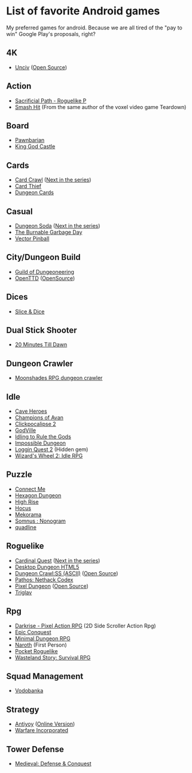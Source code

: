 # List of favorite Android games 
My preferred games for android. Because we are all tired of the "pay to win" Google Play's proposals, right?

## 4K
- [Unciv](https://play.google.com/store/apps/details?id=com.unciv.app&hl=Us&gl=Us) ([Open Source](https://github.com/yairm210/Unciv))

## Action
- [Sacrificial Path - Roguelike P](https://play.google.com/store/apps/details?id=com.companyname.SacPath)
- [Smash Hit](https://play.google.com/store/apps/details?id=com.mediocre.smashhit) (From the same author of the voxel video game Teardown)

## Board
- [Pawnbarian](https://play.google.com/store/apps/details?id=com.j4nw.Pawnbarian)
- [King God Castle](https://play.google.com/store/apps/details?id=com.awesomepiece.castle)

## Cards
- [Card Crawl](https://play.google.com/store/apps/details?id=com.tinytouchtales.cardcrawl) ([Next in the series](https://play.google.com/store/apps/details?id=com.tinytouchtales.cardcrawladventure))
- [Card Thief](https://play.google.com/store/apps/details?id=com.tinytouchtales.cardthief)
- [Dungeon Cards](https://play.google.com/store/apps/details?id=com.The717pixels.DungeonCards)

## Casual
- [Dungeon Soda](https://play.google.com/store/apps/details?id=com.armorgames.sodadungeon&hl=Us&gl=US) ([Next in the series](https://play.google.com/store/apps/details?id=com.armorgames.sodadungeon2&hl=Us&gl=US))
- [The Burnable Garbage Day](https://play.google.com/store/apps/details?id=com.gameon.anohiwa&hl=Us&gl=Us)
- [Vector Pinball](https://play.google.com/store/apps/details?id=com.dozingcatsoftware.bouncy)

## City/Dungeon Build
- [Guild of Dungeoneering](https://play.google.com/store/apps/details?id=air.com.gambrinous.guildofdungeoneering)
- [OpenTTD](https://play.google.com/store/apps/details?id=org.openttd.sdl) ([OpenSource](https://github.com/OpenTTD/OpenTTD))

## Dices
- [Slice & Dice](https://play.google.com/store/apps/details?id=com.com.tann.dice&gl=US)

## Dual Stick Shooter
- [20 Minutes Till Dawn](https://play.google.com/store/apps/details?id=com.Flanne.MinutesTillDawn.roguelike.shooting.fr.gp)

## Dungeon Crawler
- [Moonshades RPG dungeon crawler](https://play.google.com/store/apps/details?id=com.baldricksoft.moonshades_dungeon_crawler)

## Idle
- [Cave Heroes](https://play.google.com/store/apps/details?id=air.com.vstgames.idlecaveheroes.AndroidMain)
- [Champions of Avan](https://play.google.com/store/apps/details?id=com.earlymorningstudio.championsofavan)
- [Clickpocalipse 2](https://play.google.com/store/apps/details?id=com.minmaxia.c2&hl=Us&gl=Us)
- [GodVille](https://play.google.com/store/apps/details?id=com.godvillegame.android&hl=Us&gl=Us)
- [Idling to Rule the Gods](https://play.google.com/store/apps/details?id=de.shugasu.itrtg&hl=Us&gl=Us)
- [Impossible Dungeon](https://play.google.com/store/apps/details?id=com.minmaxia.impossible)
- [Loggin Quest 2](https://play.google.com/store/apps/details?id=com.shirobakama.logquest2&hl=Us&gl=US) (Hidden gem)
- [Wizard's Wheel 2: Idle RPG](https://play.google.com/store/apps/details?id=com.WindingClock.WizardsWheel2)

## Puzzle
- [Connect Me](https://play.google.com/store/apps/details?id=net.bohush.connect.me.logic.puzzle)
- [Hexagon Dungeon](https://play.google.com/store/apps/details?id=com.BleorPz.MakeMetrocity)
- [High Rise](https://play.google.com/store/apps/details?id=com.SMPL.HighRise)
- [Hocus](https://play.google.com/store/apps/details?id=air.com.gamebrain.hocus)
- [Mekorama](https://play.google.com/store/search?q=mekorama&c=apps)
- [Somnus : Nonogram](https://play.google.com/store/apps/details?id=com.gamefox.somnus)
- [quadline](https://play.google.com/store/apps/details?id=com.IvanKovalov.quadline.android)

## Roguelike
- [Cardinal Quest](https://play.google.com/store/apps/details?id=air.com.tametick.cardinalquest&hl=Us&gl=US) ([Next in the series](https://play.google.com/store/apps/details?id=com.kongregate.mobile.cardinalquest.google))
- [Desktop Dungeon HTML5](http://www.desktopdungeons.net/HTML5/)
- [Dungeon Crawl:SS (ASCII)](https://play.google.com/store/apps/details?id=com.crawlmb&hl=Us&gl=US) ([Open Source](https://github.com/crawl/crawl))
- [Pathos: Nethack Codex](https://play.google.com/store/apps/details?id=com.x10host.pathos)
- [Pixel Dungeon](https://play.google.com/store/apps/details?id=com.watabou.pixeldungeon&hl=Us&gl=Us) ([Open Source](https://github.com/watabou/pixel-dungeon))
- [Triglav](https://play.google.com/store/apps/details?id=com.SmokymonkeyS.Triglav&hl=Us&gl=US)

## Rpg
- [Darkrise - Pixel Action RPG](https://play.google.com/store/apps/details?id=com.Roika.Darkrise) (2D Side Scroller Action Rpg)
- [Epic Conquest](https://play.google.com/store/apps/details?id=com.gacogames.epiccon)
- [Minimal Dungeon RPG](https://play.google.com/store/apps/details?id=com.capplay.mdrpg)
- [Naroth](https://play.google.com/store/apps/details?id=com.threed.jpct.games.rpg) (First Person)
- [Pocket Roguelike](https://play.google.com/store/apps/details?id=com.takomogames.pocketroguelike)
- [Wasteland Story: Survival RPG](https://play.google.com/store/apps/details?id=com.LunariteStudio.WastelandStory)

## Squad Management
- [Vodobanka](https://play.google.com/store/apps/details?id=yio.tro.vodobanka)

## Strategy
- [Antiyoy](https://play.google.com/store/apps/details?id=yio.tro.antiyoy.android&hl=Us&gl=Us) ([Online Version](https://play.google.com/store/apps/details?id=yio.tro.onliyoy&hl=Us&gl=US))
- [Warfare Incorporated](https://play.google.com/store/apps/details?id=com.spiffcode.wi)

## Tower Defense
- [Medieval: Defense & Conquest](https://play.google.com/store/apps/details?id=com.brusgames.kingofcrusaderstrongholds)
